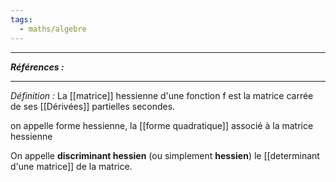 ```yaml
---
tags:
  - maths/algebre
---
```



---
***Références :***

---
*Définition :* 
La [[matrice]] hessienne d'une fonction f est la matrice carrée de ses [[Dérivées]] partielles secondes.

on appelle forme hessienne, la [[forme quadratique]] associé à la matrice hessienne

On appelle **discriminant hessien** (ou simplement **hessien**) le [[determinant d'une matrice]] de la matrice.

